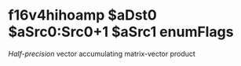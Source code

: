 # f16v4hihoamp $aDst0 $aSrc0:Src0+1 $aSrc1 enumFlags

*Half-precision* vector accumulating matrix-vector product

